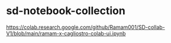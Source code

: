 # sd-notebook-collection



https://colab.research.google.com/github/Ramam001/SD-collab-V1/blob/main/ramam-x-cagliostro-colab-ui.ipynb
